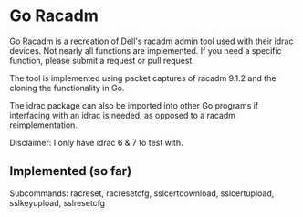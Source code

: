# Go Racadm
Go Racadm is a recreation of Dell's racadm admin tool used with their
idrac devices. Not nearly all functions are implemented. If you need
a specific function, please submit a request or pull request.

The tool is implemented using packet captures of racadm 9.1.2 and the
cloning the functionality in Go.

The idrac package can also be imported into other Go programs if
interfacing with an idrac is needed, as opposed to a racadm
reimplementation.

Disclaimer: I only have idrac 6 & 7 to test with.

## Implemented (so far)
Subcommands:
racreset,
racresetcfg,
sslcertdownload,
sslcertupload,
sslkeyupload,
sslresetcfg
